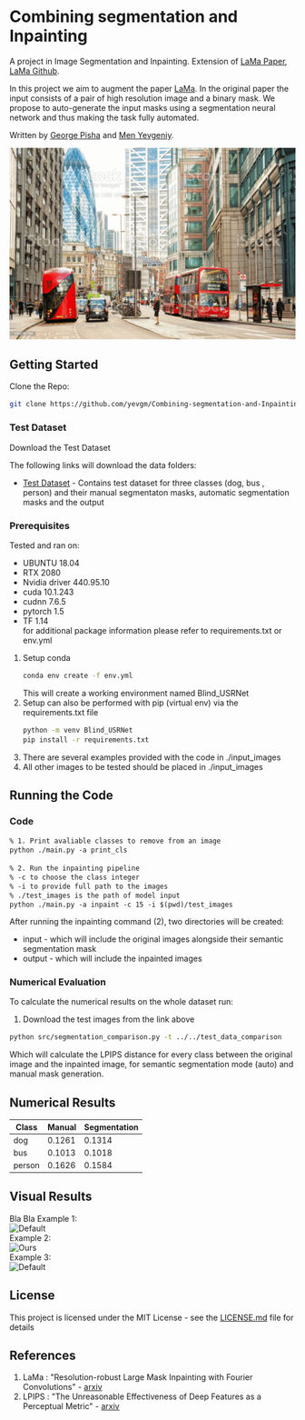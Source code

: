 # Combining segmentation and Inpainting

A project in Image Segmentation and Inpainting.
Extension of [LaMa Paper](https://arxiv.org/pdf/2109.07161.pdf), [LaMa Github](https://github.com/saic-mdal/lama).


In this project we aim to augment the paper [LaMa](https://arxiv.org/pdf/2109.07161.pdf). In the original paper the input consists of a pair of high resolution image and a binary mask. We propose to auto-generate the input masks using a segmentation neural network and thus making the task fully automated.

Written by [George Pisha](https://github.com/geopi1) and [Men Yevgeniy](https://github.com/yevgm).

![Default](./examples/example.gif)
## Getting Started

Clone the Repo:  
```bash
git clone https://github.com/yevgm/Combining-segmentation-and-Inpainting
```

### Test Dataset
Download the Test Dataset

The following links will download the data folders:
* [Test Dataset](https://technionmail-my.sharepoint.com/:f:/g/personal/yevgenimen_campus_technion_ac_il/EgcLsH8iZFZMpYWK3NuHdboB0ozBGOxYRrjRbgaljAfeng?e=E9clb7) - Contains test dataset for three classes (dog, bus , person) and their manual segmentaton masks, automatic segmentation masks and the output

### Prerequisites
Tested and ran on:  
 * UBUNTU 18.04  
 * RTX 2080  
 * Nvidia driver 440.95.10  
 * cuda 10.1.243  
 * cudnn 7.6.5  
 * pytorch 1.5  
 * TF 1.14  
for additional package information please refer to requirements.txt or env.yml 
 
 
1. Setup conda 
    ```bash
    conda env create -f env.yml
    ```
    This will create a working environment named Blind_USRNet
2. Setup can also be performed with pip (virtual env) via the requirements.txt file 
    ```bash
    python -m venv Blind_USRNet
    pip install -r requirements.txt
    ```
3. There are several examples provided with the code in ./input_images
4. All other images to be tested should be placed in ./input_images

## Running the Code
### Code
  ```
  % 1. Print avaliable classes to remove from an image
  python ./main.py -a print_cls
  
  % 2. Run the inpainting pipeline
  % -c to choose the class integer
  % -i to provide full path to the images
  % ./test_images is the path of model input
  python ./main.py -a inpaint -c 15 -i $(pwd)/test_images
  ```
After running the inpainting command (2), two directories will be created:
* input - which will include the original images alongside their semantic segmentation mask
* output - which will include the inpainted images


### Numerical Evaluation
To calculate the numerical results on the whole dataset run:
1. Download the test images from the link above
```bash
python src/segmentation_comparison.py -t ../../test_data_comparison
```
Which will calculate the LPIPS distance for every class between the original image and the inpainted image, for semantic segmentation mode (auto) and manual mask generation.

## Numerical Results
| Class        | Manual        | Segmentation |
| ------------- | -------------- | -------------------- | 
| dog          | 0.1261      | 0.1314     |
| bus          | 0.1013      | 0.1018     |
| person          | 0.1626      | 0.1584     |


## Visual Results
Bla Bla
Example 1:   
![Default](./results/Picture1.png)  
Example 2:  
![Ours](./results/Picture2.png)  
Example 3:  
![Default](./results/Picture3.png)  

## License

This project is licensed under the MIT License - see the [LICENSE.md](LICENSE.md) file for details

## References
1. LaMa : "Resolution-robust Large Mask Inpainting with Fourier Convolutions" - [arxiv](https://arxiv.org/pdf/2109.07161.pdf) 
2. LPIPS : "The Unreasonable Effectiveness of Deep Features as a Perceptual Metric" - [arxiv](https://arxiv.org/pdf/1801.03924.pdf)
